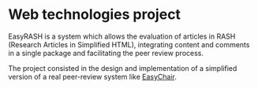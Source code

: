 # Web technologies project

EasyRASH is a system which allows the evaluation of articles in RASH (Research Articles in Simplified HTML), integrating content and comments in a single package and facilitating the peer review process.

The project consisted in the design and implementation of a simplified version of a real peer-review system like [EasyChair](https://easychair.org/account/signin).
